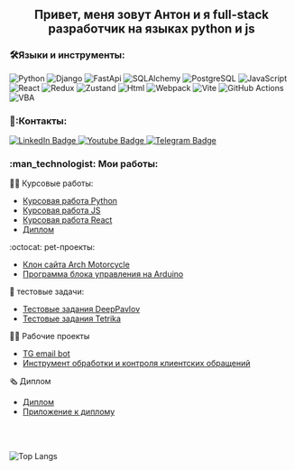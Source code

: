 <div id="header" align="center">
  <h2>
    Привет, меня зовут Антон и я full-stack разработчик на языках python и js
  </h2>
</div>

### :hammer_and_wrench:Языки и инструменты:
![Python](https://img.shields.io/badge/Python-4682B4?style=for-the-badge&logo=Python&logoColor=yellow)
![Django](https://img.shields.io/badge/Django-2E8B57?style=for-the-badge&logo=Django&logoColor=black)
![FastApi](https://img.shields.io/badge/FastApi-2E8B57?style=for-the-badge&logo=FastApi&logoColor=black)
![SQLAlchemy](https://img.shields.io/badge/SQLAlchemy-B8860B?style=for-the-badge&logo=SQLAlchemy&logoColor=black)
![PostgreSQL](https://img.shields.io/badge/PostgreSQL-4682B4?style=for-the-badge&logo=PostgreSQL&logoColor=black)
![JavaScript](https://img.shields.io/badge/JavaScript-F7DF1E?style=for-the-badge&logo=javascript&logoColor=black)
![React](https://img.shields.io/badge/react-%2320232a.svg?style=for-the-badge&logo=react&logoColor=%2361DAFB)
![Redux](https://img.shields.io/badge/redux-%23593d88.svg?style=for-the-badge&logo=redux&logoColor=white)
![Zustand](https://img.shields.io/badge/Zustand-%23593d88.svg?style=for-the-badge&logo=Zustand&logoColor=white)
![Html](https://img.shields.io/badge/Html-B8860B.svg?style=for-the-badge&logo=Html&logoColor=white)
![Webpack](https://img.shields.io/badge/webpack-%238DD6F9.svg?style=for-the-badge&logo=webpack&logoColor=black)
![Vite](https://img.shields.io/badge/vite-%23646CFF.svg?style=for-the-badge&logo=vite&logoColor=white)
![GitHub Actions](https://img.shields.io/badge/github%20actions-%232671E5.svg?style=for-the-badge&logo=githubactions&logoColor=white)
![VBA](https://img.shields.io/badge/VBA-006400.svg?style=for-the-badge&logo=VBA&logoColor=white)

### 📱:Контакты:
<div id="badges" align="left">
  <a href="https://hh.ru/resume/79bcaa59ff09ced3e50039ed1f363646474d74">
    <img src="https://img.shields.io/badge/HH.ru-red?style=flat&logo=hh.ru&logoColor=red" alt="LinkedIn Badge"/>  
  </a>
  <a href="https://antongusev111.github.io/My_portfolio/">
    <img src="https://img.shields.io/badge/portfolio-white?style=flat&logo=hh.ru&logoColor=blue" alt="Youtube Badge"/>
  </a> 
  <a href="https://t.me/AnGusDm">
    <img src="https://img.shields.io/badge/Anton-blue?style=flat&logo=Telegram&logoColor=white" alt="Telegram Badge"/>
  </a> 
</div>



<h3>
  :man_technologist: Мои работы:
</h3>

👨‍🎓 Курсовые работы:
  - <a href="https://github.com/GusevADresume/Course_work_1">Курсовая работа Python</a> 
  - <a href="https://github.com/GusevADresume/JS_Course_work_1">Курсовая работа JS</a> 
  - <a href="https://github.com/GusevADresume/react_course_work">Курсовая работа React</a>
  - <a href="https://github.com/GusevADresume/graduate_work">Диплом</a>

:octocat: pet-проекты:
  - <a href="https://github.com/GusevADresume/archMotoFront">Клон сайта Arch Motorcycle</a>
  - <a href="https://github.com/GusevADresume/archMotoFront">Программа блока управления на Arduino</a> 

🧪 тестовые задачи:
  - <a href="https://github.com/GusevADresume/DeepPavlov_test_tasks">Тестовые задания DeepPavlov</a>
  - <a href="https://github.com/GusevADresume/Tetrika_test_tasks">Тестовые задания Tetrika</a> 

👨‍💼 Рабочие проекты
  - <a href="https://github.com/GusevADresume/TG_email_bot">TG email bot</a>
  - <a href="https://github.com/GusevADresume/work_project_sales_and_service">Инструмент обработки и контроля клиентских обращений</a>
  
🗞️ Диплом
  - <a href="https://github.com/GusevADresume/Diploma/blob/master/Диплом.jpg">Диплом</a>
  - <a href="https://github.com/GusevADresume/Diploma/blob/master/Приложение%20к%20диплому.jpg">Приложение к диплому</a>
  
<br></br>

![Top Langs](https://github-readme-stats.vercel.app/api/top-langs/?username=GusevADresume&hide_progress=true&theme=transparent)

<img src="https://komarev.com/ghpvc/?username=GusevADresume&style=flat-square&color=blue" alt=""/>
